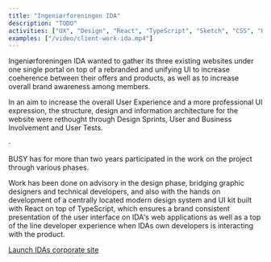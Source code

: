 ```yaml
---
title: "Ingeniørforeningen IDA"
description: "TODO"
activities: ["UX", "Design", "React", "TypeScript", "Sketch", "CSS", "HTML"]
examples: ["/video/client-work-ida.mp4"]
---
```


Ingeniørforeningen IDA wanted to gather its three existing websites under one single portal on top of a rebranded and unifying UI to increase coeherence between their offers and products, as well as to increase overall brand awareness among members.

In an aim to increase the overall User Experience and a more professional UI expression, the structure, design and information architecture for the website were rethought through Design Sprints, User and Business Involvement and User Tests.

&middot;

BUSY has for more than two years participated in the work on the project through various phases.

Work has been done on advisory in the design phase, bridging graphic designers and technical developers, and also with the hands on development of a centrally located modern design system and UI kit built with React on top of TypeScript, which ensures a brand consistent presentation of the user interface on IDA's web applications as well as a top of the line developer experience when IDAs own developers is interacting with the product.

<a href="https://ida.dk" target="_blank">Launch IDAs corporate site</a>